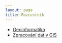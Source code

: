 ```yaml
---
layout: page
title: Rozcestník
---
```


- [Geoinformatika](/Geoinformatika/)
- [Zpracování dat v GIS](/zpracovani_dat/)
